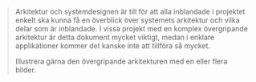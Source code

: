 >Arkitektur och systemdesignen är till för att alla inblandade i projektet enkelt ska kunna få en överblick över systemets arkitektur och vilka delar som är inblandade.
I vissa projekt med en komplex övergripande arkitektur är detta dokument mycket viktigt, medan i enklare applikationer kommer det kanske inte att tillföra så mycket. 
>
>Illustrera gärna den övergripande arkitekturen med en eller flera bilder.
 